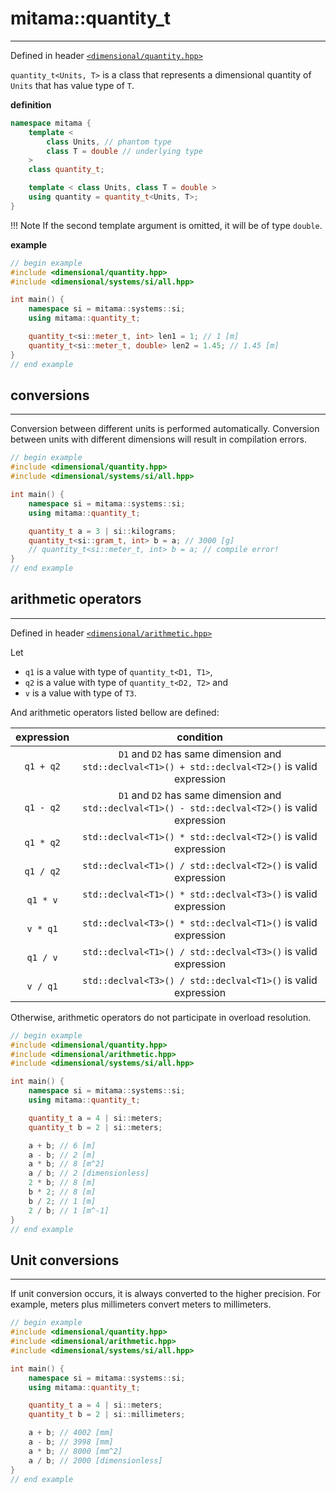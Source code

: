 # mitama::quantity_t
------------------

Defined in header [`<dimensional/quantity.hpp>`]()

`quantity_t<Units, T>` is a class that represents a dimensional quantity of `Units` that has value type of `T`.

**definition**

```cpp
namespace mitama {
    template <
        class Units, // phantom type
        class T = double // underlying type
    >
    class quantity_t;

    template < class Units, class T = double >
    using quantity = quantity_t<Units, T>;
}
```


!!! Note
    If the second template argument is omitted, it will be of type `double`.


**example**

```cpp
// begin example
#include <dimensional/quantity.hpp>
#include <dimensional/systems/si/all.hpp>

int main() {
    namespace si = mitama::systems::si;
    using mitama::quantity_t;

    quantity_t<si::meter_t, int> len1 = 1; // 1 [m]
    quantity_t<si::meter_t, double> len2 = 1.45; // 1.45 [m]
}
// end example
```

## conversions
----------------------------

Conversion between different units is performed automatically.
Conversion between units with different dimensions will result in compilation errors.

```cpp
// begin example
#include <dimensional/quantity.hpp>
#include <dimensional/systems/si/all.hpp>

int main() {
    namespace si = mitama::systems::si;
    using mitama::quantity_t;

    quantity_t a = 3 | si::kilograms;
    quantity_t<si::gram_t, int> b = a; // 3000 [g]
    // quantity_t<si::meter_t, int> b = a; // compile error!
}
// end example
```

## arithmetic operators
----------------------------

Defined in header [`<dimensional/arithmetic.hpp>`]()

Let

- `q1` is a value with type of `quantity_t<D1, T1>`,
- `q2` is a value with type of `quantity_t<D2, T2>` and
- `v` is a value with type of `T3`.

And arithmetic operators listed bellow are defined:

| expression |                                             condition                                              |
| :--------: | :------------------------------------------------------------------------------------------------: |
| `q1 + q2`  | `D1` and `D2` has same dimension and `std::declval<T1>() + std::declval<T2>()` is valid expression |
| `q1 - q2`  | `D1` and `D2` has same dimension and `std::declval<T1>() - std::declval<T2>()` is valid expression |
| `q1 * q2`  |                   `std::declval<T1>() * std::declval<T2>()` is valid expression                    |
| `q1 / q2`  |                   `std::declval<T1>() / std::declval<T2>()` is valid expression                    |
|  `q1 * v`  |                   `std::declval<T1>() * std::declval<T3>()` is valid expression                    |
|  `v * q1`  |                   `std::declval<T3>() * std::declval<T1>()` is valid expression                    |
|  `q1 / v`  |                   `std::declval<T1>() / std::declval<T3>()` is valid expression                    |
|  `v / q1`  |                   `std::declval<T3>() / std::declval<T1>()` is valid expression                    |

Otherwise, arithmetic operators do not participate in overload resolution.

```cpp
// begin example
#include <dimensional/quantity.hpp>
#include <dimensional/arithmetic.hpp>
#include <dimensional/systems/si/all.hpp>

int main() {
    namespace si = mitama::systems::si;
    using mitama::quantity_t;

    quantity_t a = 4 | si::meters;
    quantity_t b = 2 | si::meters;

    a + b; // 6 [m]
    a - b; // 2 [m]
    a * b; // 8 [m^2]
    a / b; // 2 [dimensionless]
    2 * b; // 8 [m]
    b * 2; // 8 [m]
    b / 2; // 1 [m]
    2 / b; // 1 [m^-1]
}
// end example
```

## Unit conversions
----------------------------

If unit conversion occurs, it is always converted to the higher precision.
For example, meters plus millimeters convert meters to millimeters.

```cpp
// begin example
#include <dimensional/quantity.hpp>
#include <dimensional/arithmetic.hpp>
#include <dimensional/systems/si/all.hpp>

int main() {
    namespace si = mitama::systems::si;
    using mitama::quantity_t;

    quantity_t a = 4 | si::meters;
    quantity_t b = 2 | si::millimeters;

    a + b; // 4002 [mm]
    a - b; // 3998 [mm]
    a * b; // 8000 [mm^2]
    a / b; // 2000 [dimensionless]
}
// end example
```

